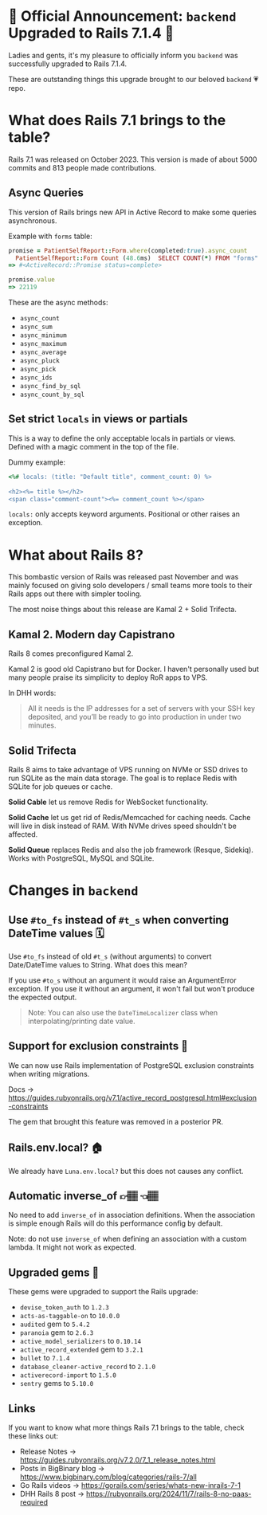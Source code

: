 # 🎊 Official Announcement: `backend` Upgraded to Rails 7.1.4 🎊

Ladies and gents, it's my pleasure to officially inform you `backend` was successfully upgraded to Rails 7.1.4.

These are outstanding things this upgrade brought to our beloved `backend` 💗 repo.

# What does Rails 7.1 brings to the table?

Rails 7.1 was released on October 2023. This version is made of about 5000 commits and 813 people made contributions.

## Async Queries

This version of Rails brings new API in Active Record to make some queries asynchronous.

Example with `forms` table:
```ruby
promise = PatientSelfReport::Form.where(completed:true).async_count
  PatientSelfReport::Form Count (48.6ms)  SELECT COUNT(*) FROM "forms" WHERE "forms"."completed" = $1  [["completed", true]]
=> #<ActiveRecord::Promise status=complete>

promise.value
=> 22119
```

These are the async methods:

- `async_count`
- `async_sum`
- `async_minimum`
- `async_maximum`
- `async_average`
- `async_pluck`
- `async_pick`
- `async_ids`
- `async_find_by_sql`
- `async_count_by_sql`

## Set strict `locals` in views or partials

This is a way to define the only acceptable locals in partials or views. Defined with a magic comment in the top of the file.

Dummy example:
```ruby
<%# locals: (title: "Default title", comment_count: 0) %>
 
<h2><%= title %></h2>
<span class="comment-count"><%= comment_count %></span>
```

`locals:` only accepts keyword arguments. Positional or other raises an exception.

# What about Rails 8?

This bombastic version of Rails was released past November and was mainly focused on giving solo developers / small teams more tools to their Rails apps out there with simpler tooling.

The most noise things about this release are Kamal 2 + Solid Trifecta.

## Kamal 2. Modern day Capistrano

Rails 8 comes preconfigured Kamal 2.

Kamal 2 is good old Capistrano but for Docker. I haven't personally used but many people praise its simplicity to deploy RoR apps to VPS.

In DHH words:
> All it needs is the IP addresses for a set of servers with your SSH key deposited, and you’ll be ready to go into production in under two minutes.

## Solid Trifecta

Rails 8 aims to take advantage of VPS running on NVMe or SSD drives to run SQLite as the main data storage. The goal is to replace Redis with SQLite for job queues or cache.

**Solid Cable** let us remove Redis for WebSocket functionality.

**Solid Cache** let us get rid of Redis/Memcached for caching needs. Cache will live in disk instead of RAM. With NVMe drives speed shouldn't be affected.

**Solid Queue** replaces Redis and also the job framework (Resque, Sidekiq). Works with PostgreSQL, MySQL and SQLite.

# Changes in `backend`

## Use `#to_fs` instead of `#t_s` when converting DateTime values 🗓️

Use `#to_fs` instead of old `#t_s` (without arguments) to convert Date/DateTime values to String. What does this mean?

If you use `#to_s` without an argument it would raise an ArgumentError exception. If you use it without an argument, it won't fail but won't produce the expected output.

> Note: You can also use the `DateTimeLocalizer` class when interpolating/printing date value.

## Support for exclusion constraints 🔐

We can now use Rails implementation of PostgreSQL exclusion constraints when writing migrations.

Docs -> https://guides.rubyonrails.org/v7.1/active_record_postgresql.html#exclusion-constraints

The gem that brought this feature was removed in a posterior PR.

## Rails.env.local? 🏠

We already have `Luna.env.local?` but this does not causes any conflict.

## Automatic inverse_of 👉🏽 👈🏽

No need to add `inverse_of` in association definitions. When the association is simple enough Rails will do this performance config by default.

Note: do not use `inverse_of` when defining an association with a custom lambda. It might not work as expected.

## Upgraded gems 🧰

These gems were upgraded to support the Rails upgrade:

- `devise_token_auth` to `1.2.3`
- `acts-as-taggable-on` to `10.0.0`
- `audited` gem to `5.4.2`
- `paranoia` gem to `2.6.3`
- `active_model_serializers` to `0.10.14`
- `active_record_extended` gem to `3.2.1`
- `bullet` to `7.1.4`
- `database_cleaner-active_record` to `2.1.0`
- `activerecord-import` to `1.5.0`
- `sentry` gems to `5.10.0`

## Links

If you want to know what more things Rails 7.1 brings to the table, check these links out:

- Release Notes -> https://guides.rubyonrails.org/v7.2.0/7_1_release_notes.html
- Posts in BigBinary blog -> https://www.bigbinary.com/blog/categories/rails-7/all
- Go Rails videos -> https://gorails.com/series/whats-new-inrails-7-1
- DHH Rails 8 post -> https://rubyonrails.org/2024/11/7/rails-8-no-paas-required